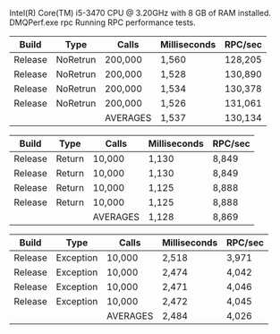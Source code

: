 Intel(R) Core(TM) i5-3470 CPU @ 3.20GHz with 8 GB of RAM installed.
DMQPerf.exe rpc
Running RPC performance tests.

|   Build | Type      |   Calls    | Milliseconds |    RPC/sec |
|---------|-----------|------------|--------------|------------|
| Release |  NoRetrun |    200,000 |        1,560 |    128,205 |
| Release |  NoRetrun |    200,000 |        1,528 |    130,890 |
| Release |  NoRetrun |    200,000 |        1,534 |    130,378 |
| Release |  NoRetrun |    200,000 |        1,526 |    131,061 |
|         |           |   AVERAGES |        1,537 |    130,134 |

|   Build | Type      |   Calls    | Milliseconds |    RPC/sec |
|---------|-----------|------------|--------------|------------|
| Release |    Return |     10,000 |        1,130 |      8,849 |
| Release |    Return |     10,000 |        1,130 |      8,849 |
| Release |    Return |     10,000 |        1,125 |      8,888 |
| Release |    Return |     10,000 |        1,125 |      8,888 |
|         |           |   AVERAGES |        1,128 |      8,869 |

|   Build | Type      |   Calls    | Milliseconds |    RPC/sec |
|---------|-----------|------------|--------------|------------|
| Release | Exception |     10,000 |        2,518 |      3,971 |
| Release | Exception |     10,000 |        2,474 |      4,042 |
| Release | Exception |     10,000 |        2,471 |      4,046 |
| Release | Exception |     10,000 |        2,472 |      4,045 |
|         |           |   AVERAGES |        2,484 |      4,026 |

